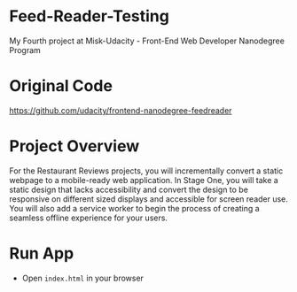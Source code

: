 # Feed-Reader-Testing
My Fourth project at Misk-Udacity - Front-End Web Developer Nanodegree Program

# Original Code
https://github.com/udacity/frontend-nanodegree-feedreader

# Project Overview
For the Restaurant Reviews projects, you will incrementally convert a static webpage to a mobile-ready web application. In Stage One, you will take a static design that lacks accessibility and convert the design to be responsive on different sized displays and accessible for screen reader use. You will also add a service worker to begin the process of creating a seamless offline experience for your users.

# Run App
* Open `index.html` in your browser
